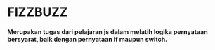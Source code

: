 # FIZZBUZZ
#### Merupakan tugas dari pelajaran js dalam melatih logika pernyataan bersyarat, baik dengan pernyataan if maupun switch.
